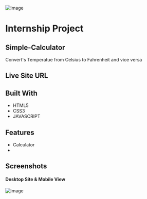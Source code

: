 ![image]()

# Internship Project

## Simple-Calculator
Convert's Temperatue from Celsius to Fahrenheit and vice versa

## Live Site URL


## Built With 
- HTML5
- CSS3
- JAVASCRIPT

## Features
- Calculator
- 

## Screenshots
#### Desktop Site & Mobile View 
![image]()



